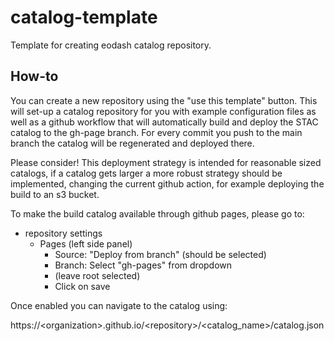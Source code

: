 # catalog-template
Template for creating eodash catalog repository.

## How-to
You can create a new repository using the "use this template" button.
This will set-up a catalog repository for you with example configuration files as well as a github workflow that will automatically build and deploy the STAC catalog to the gh-page branch.
For every commit you push to the main branch the catalog will be regenerated and deployed there.

Please consider! This deployment strategy is intended for reasonable sized catalogs, if a catalog gets larger a more robust strategy should be implemented, changing the current github action, for example deploying the build to an s3 bucket.

To make the build catalog available through github pages, please go to:
 * repository settings
   - Pages (left side panel)
     - Source: "Deploy from branch" (should be selected)
     - Branch: Select "gh-pages" from dropdown
     - (leave root selected)
     - Click on save

Once enabled you can navigate to the catalog using:

https://\<organization\>.github.io/\<repository\>/\<catalog_name\>/catalog.json

